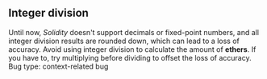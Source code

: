 ## Integer division
Until now, *Solidity* doesn't support decimals or fixed-point numbers, and all integer division results are rounded down, which can lead to a loss of accuracy. Avoid using integer division to calculate the amount of **ethers**. If you have to, try multiplying before dividing to offset the loss of accuracy.
Bug type: context-related bug